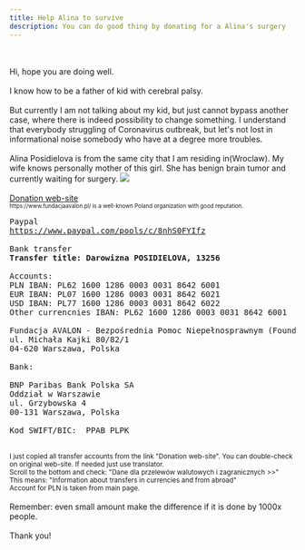 ```yaml
---
title: Help Alina to survive  
description: You can do good thing by donating for a Alina's surgery
---
```


<div class="charitytext">
<br>
<br>
Hi, hope you are doing well.<br>
<br>
I know how to be a father of kid with cerebral palsy.<br>
<br>
But currently I am not talking about my kid, but just cannot bypass another case, 
where there is indeed possibility to change something.
I understand that everybody struggling of Coronavirus outbreak, 
but let's not lost in informational noise somebody 
who have at a degree more troubles.  

<br>
<br>
Alina Posidielova is from the same city that I am residing in(Wroclaw).
My wife knows personally mother of this girl. She has benign brain tumor and currently waiting for surgery.

<img src="https://www.fundacjaavalon.pl/uploads/images/alina_posidielova_13256.jpg" />

<br>
<br>
<a href="https://www.fundacjaavalon.pl/nasi_beneficjenci/alina_posidielova_13256.html">Donation web-site</a>

<small>
<br>
<small> 
https://www.fundacjaavalon.pl/ is a well-known Poland organization with good reputation. 
</small>
</small>

<pre>
Paypal
<a href="https://www.paypal.com/pools/c/8nhS0FYIfz">https://www.paypal.com/pools/c/8nhS0FYIfz</a>

Bank transfer
<b>Transfer title: Darowizna POSIDIELOVA, 13256</b> 

Accounts:
PLN IBAN: PL62 1600 1286 0003 0031 8642 6001
EUR IBAN: PL07 1600 1286 0003 0031 8642 6021
USD IBAN: PL77 1600 1286 0003 0031 8642 6022
Other currencnies IBAN: PL62 1600 1286 0003 0031 8642 6001

Fundacja AVALON - Bezpośrednia Pomoc Niepełnosprawnym (Foundation AVALON - direct help to impaired people)
ul. Michała Kajki 80/82/1
04-620 Warszawa, Polska

Bank:

BNP Paribas Bank Polska SA
Oddział w Warszawie
ul. Grzybowska 4 
00-131 Warszawa, Polska

Kod SWIFT/BIC:  PPAB PLPK 
</pre>

<br>
<small>
I just copied all transfer accounts from the link "Donation web-site". You can double-check on original web-site. If needed just use translator.<br>
Scroll to the bottom and check: "Dane dla przelewów walutowych i zagranicznych >>"<br>
This means: "Information about transfers in currencies and from abroad"<br>
Account for PLN is taken from main page.
</small>
<br>

<br>
Remember: even small amount make the difference if it is done by 1000x people.<br>
<br>
Thank you!
</div>
